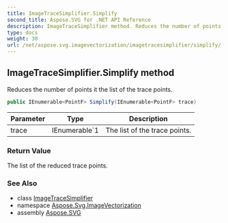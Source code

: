 ```yaml
---
title: ImageTraceSimplifier.Simplify
second_title: Aspose.SVG for .NET API Reference
description: ImageTraceSimplifier method. Reduces the number of points it the list of the trace points
type: docs
weight: 30
url: /net/aspose.svg.imagevectorization/imagetracesimplifier/simplify/
---
```

## ImageTraceSimplifier.Simplify method

Reduces the number of points it the list of the trace points.

```csharp
public IEnumerable<PointF> Simplify(IEnumerable<PointF> trace)
```

| Parameter | Type | Description |
| --- | --- | --- |
| trace | IEnumerable`1 | The list of the trace points. |

### Return Value

The list of the reduced trace points.

### See Also

* class [ImageTraceSimplifier](../)
* namespace [Aspose.Svg.ImageVectorization](../../../aspose.svg.imagevectorization/)
* assembly [Aspose.SVG](../../../)
